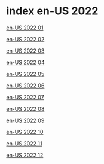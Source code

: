 # index en-US 2022

<a href="./01">en-US 2022 01</a>

<a href="./02">en-US 2022 02</a>

<a href="./03">en-US 2022 03</a>

<a href="./04">en-US 2022 04</a>

<a href="./05">en-US 2022 05</a>

<a href="./06">en-US 2022 06</a>

<a href="./07">en-US 2022 07</a>

<a href="./08">en-US 2022 08</a>

<a href="./09">en-US 2022 09</a>

<a href="./10">en-US 2022 10</a>

<a href="./11">en-US 2022 11</a>

<a href="./12">en-US 2022 12</a>

